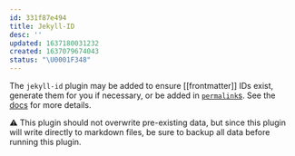 ```yaml
---
id: 331f87e494
title: Jekyll-ID
desc: ''
updated: 1637180031232
created: 1637079674043
status: "\U0001F348"
---
```


The `jekyll-id` plugin may be added to ensure [[frontmatter]] IDs exist, generate them for you if necessary, or be added in [`permalink`s](https://jekyllrb.com/docs/permalinks/). See the [docs](https://github.com/manunamz/jekyll-id) for more details.

⚠️ This plugin should not overwrite pre-existing data, but since this plugin will write directly to markdown files, be sure to backup all data before running this plugin.
